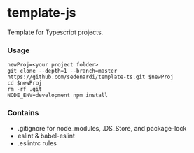 # template-js
Template for Typescript projects.

### Usage

    newProj=<your project folder>
    git clone --depth=1 --branch=master https://github.com/sedenardi/template-ts.git $newProj
    cd $newProj
    rm -rf .git
    NODE_ENV=development npm install

### Contains

- .gitignore for node_modules, .DS_Store, and package-lock
- eslint & babel-eslint
- .eslintrc rules
